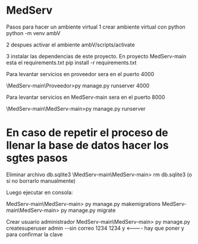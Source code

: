 # MedServ

Pasos para hacer un ambiente virtual 1 crear ambiente virtual con python python -m venv ambV

2 despues activar el ambiente ambV/scripts/activate

3 instalar las dependencias de este proyecto. En proyecto MedServ-main esta el requirements.txt pip install -r requirements.txt

 Para levantar servicios en proveedor sera en el puerto 4000

\MedServ-main\Proveedor>py manage.py runserver 4000

 Para levantar servicios en MedServ-main sera en el puerto 8000

\MedServ-main\MedServ-main>py manage.py runserver

# En caso de repetir el proceso de llenar la base de datos hacer los sgtes pasos

 Eliminar archivo db.sqlite3
\MedServ-main\MedServ-main> rm db.sqlite3
(o si no borrarlo manualmente)

Luego ejecutar en consola:

MedServ-main\MedServ-main> py manage.py makemigrations
MedServ-main\MedServ-main> py manage.py migrate

Crear usuario administrador
MedServ-main\MedServ-main> py manage.py createsuperuser
admin
--sin correo
1234
1234
y        <---- hay que poner y para confirmar la clave 
